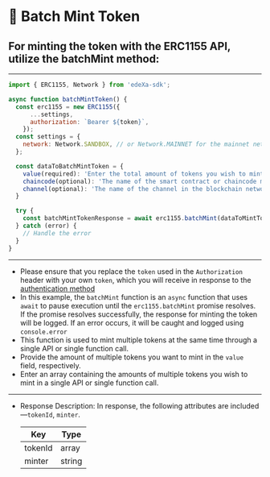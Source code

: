 # 📝 Batch Mint Token

## For minting the token with the ERC1155 API, utilize the batchMint method:

---

```SDK.js
import { ERC1155, Network } from 'edeXa-sdk';

async function batchMintToken() {
  const erc1155 = new ERC1155({
      ...settings,
      authorization: `Bearer ${token}`,
    });
  const settings = {
    network: Network.SANDBOX, // or Network.MAINNET for the mainnet network
  };

  const dataToBatchMintToken = {
    value(required): 'Enter the total amount of tokens you wish to mint in a single API or function call.',
    chaincode(optional): 'The name of the smart contract or chaincode managing the tokens',
    channel(optional): 'The name of the channel in the blockchain network'
  }

  try {
    const batchMintTokenResponse = await erc1155.batchMint(dataToMintToken);
  } catch (error) {
    // Handle the error
  }
}

```

---

- Please ensure that you replace the `token` used in the `Authorization` header with your own `token`, which you will receive in response to the [authentication method](./authenticate.md)
- In this example, the `batchMint` function is an `async` function that uses `await` to pause execution until the `erc1155.batchMint` promise resolves. If the promise resolves successfully, the response for minting the token will be logged. If an error occurs, it will be caught and logged using `console.error`
- This function is used to mint multiple tokens at the same time through a single API or single function call.
- Provide the amount of multiple tokens you want to mint in the `value` field, respectively.
- Enter an array containing the amounts of multiple tokens you wish to mint in a single API or single function call.
---

- Response Description: In response, the following attributes are included—`tokenId`, `minter`.

  | Key             | Type   |
  | --------------- | ------ |
  | tokenId         | array  |
  | minter          | string |
